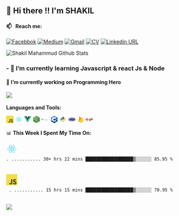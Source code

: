 <h2>👋  Hi there  !! I'm SHAKIL</h2>

#### 📫 &nbsp; Reach me:

[![Facebbok](https://img.shields.io/badge/social--badge?style=social&label=Facebook&logo=facebook)](https://web.facebook.com/shakilmahammudofficial0/)
[![Medium](https://img.shields.io/badge/social--badge?style=social&label=Medium&logo=medium)](https://medium.com/@shakil.mit.bd)
[![Gmail](https://img.shields.io/badge/social--badge?style=social&label=email&logo=gmail)](mailto:shakil.mit.bd@gmail.com)
[![CV](https://img.shields.io/badge/social--badge?style=social&label=DownLoadCV&logo=gmail)](https://drive.google.com/file/d/1PcdEQ-O7wEOJxK4QwGr1z4IiOraML-Qz/view?usp=sharing)
[![Linkedin URL](https://img.shields.io/badge/social--badge?style=social&label=linkedin&logo=linkedin)](https://www.linkedin.com/in/md-shakil-829802169/)

<img width="550px" alt="Shakil Mahammud Github Stats"  src="https://github-readme-stats.vercel.app/api?username=shakilmahammud&show_icons=true"/>
</br>
<h3>- 🌱 I’m currently learning  Javascript & react Js & Node</h3>
<h4> 🔭 I’m currently working on Programming Hero</h4>

<img src="https://raw.githubusercontent.com/shakilmahammud/shakilmahammud/master/Night-Coding.gif">



**Languages and Tools:**  

<code><img height="20" src="https://raw.githubusercontent.com/github/explore/80688e429a7d4ef2fca1e82350fe8e3517d3494d/topics/javascript/javascript.png"></code>
<code><img height="20" src="https://raw.githubusercontent.com/github/explore/80688e429a7d4ef2fca1e82350fe8e3517d3494d/topics/react/react.png"></code>
<code><img height="20" src="https://raw.githubusercontent.com/github/explore/80688e429a7d4ef2fca1e82350fe8e3517d3494d/topics/vue/vue.png"></code>
<code><img height="20" src="https://raw.githubusercontent.com/github/explore/80688e429a7d4ef2fca1e82350fe8e3517d3494d/topics/nodejs/nodejs.png"></code>
<code><img height="20" src="https://raw.githubusercontent.com/github/explore/80688e429a7d4ef2fca1e82350fe8e3517d3494d/topics/mongodb/mongodb.png"></code>
<code><img height="20" src="https://raw.githubusercontent.com/github/explore/80688e429a7d4ef2fca1e82350fe8e3517d3494d/topics/cpp/cpp.png"></code>
<code><img height="20" src="https://raw.githubusercontent.com/github/explore/80688e429a7d4ef2fca1e82350fe8e3517d3494d/topics/python/python.png"></code>
<code><img height="20" src="https://raw.githubusercontent.com/github/explore/80688e429a7d4ef2fca1e82350fe8e3517d3494d/topics/php/php.png"></code>
<code><img height="20" src="https://raw.githubusercontent.com/github/explore/80688e429a7d4ef2fca1e82350fe8e3517d3494d/topics/firebase/firebase.png"></code>
<code><img height="20" src="https://raw.githubusercontent.com/github/explore/80688e429a7d4ef2fca1e82350fe8e3517d3494d/topics/git/git.png"></code>




📊 **This Week I Spent My Time On:**

<code><img height="30" width="30" src="https://raw.githubusercontent.com/github/explore/80688e429a7d4ef2fca1e82350fe8e3517d3494d/topics/react/react.png">
  <span>. ...........  30+ hrs 22 mins   ██████████████████▒░░░░░░   85.95 % </span></code>
  <br/><br/>
  <code><img height="30" src="https://raw.githubusercontent.com/github/explore/80688e429a7d4ef2fca1e82350fe8e3517d3494d/topics/javascript/javascript.png">
  <span> . ........... 15 hrs 15 mins   ██████████████████▒░░░░░░   70.95 % </span></code>
  
  <br/>
  <code><img height="300" src="https://camo.githubusercontent.com/410dd0b1b800cd1e13965237beee2a32474be978/68747470733a2f2f6d656469612e67697068792e636f6d2f6d656469612f4d3967624264396e6244724f5475314d71782f67697068792e676966"></code>
<!--
**shakilmahammud/shakilmahammud** is a ✨ _special_ ✨ repository because its `README.md` (this file) appears on your GitHub profile.

Here are some ideas to get you started:

- 🔭 I’m currently working on ...
- 🌱 I’m currently learning ...
- 👯 I’m looking to collaborate on ...
- 🤔 I’m looking for help with ...
- 💬 Ask me about ...
- 📫 How to reach me: ...
- 😄 Pronouns: ...
- ⚡ Fun fact: ...
-->
